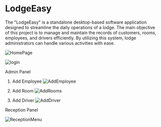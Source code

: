 # LodgeEasy
The "LodgeEasy" is a standalone desktop-based software application designed to streamline the daily operations of a lodge. The main objective of this project is to manage and maintain the records of customers, rooms, employees, and drivers efficiently. By utilizing this system, lodge administrators can handle various activities with ease. 

![HomePage](https://github.com/rohitjha1709/LodgeEasy/assets/153065392/6162d2f1-0bde-4bcf-8bbc-8e707341dbdc)

![login](https://github.com/rohitjha1709/LodgeEasy/assets/153065392/73d9c685-a019-4d9f-ace5-045e03573f71)

Admin Panel
1) Add Employee
![AddEmployee](https://github.com/rohitjha1709/LodgeEasy/assets/153065392/a5163ad4-d623-4ff9-abe0-14ce299d68f8)

3) Add Room
![AddRooms](https://github.com/rohitjha1709/LodgeEasy/assets/153065392/b2fd80f5-0518-457c-8e4a-3056cedd6729)

4) Add Driver
![AddDriver](https://github.com/rohitjha1709/LodgeEasy/assets/153065392/5d118a3e-19da-45e1-923d-bca4259a8101)

Reception Panel

![ReceptionMenu](https://github.com/rohitjha1709/LodgeEasy/assets/153065392/45f704a3-365a-4fc0-96a0-e2eff35fad8b)





